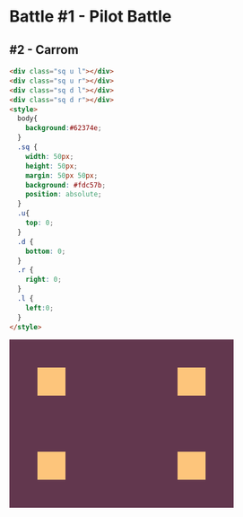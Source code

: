 # Battle #1 - Pilot Battle

## #2 - Carrom

```html
<div class="sq u l"></div>
<div class="sq u r"></div>
<div class="sq d l"></div>
<div class="sq d r"></div>
<style>
  body{
    background:#62374e;
  }
  .sq {
    width: 50px;
    height: 50px;
    margin: 50px 50px;
    background: #fdc57b;
    position: absolute;
  }
  .u{
    top: 0;
  }
  .d {
    bottom: 0;
  }
  .r {
    right: 0;
  }
  .l {
    left:0;
  }
</style>
```

![solution](./media/2-carrom.png)